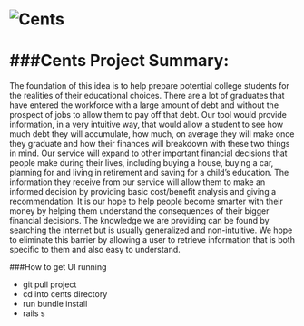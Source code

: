 ![Cents](http://www.juniormatelau.com/assets/images/logo-small.png)
=======================
###Cents Project Summary:
=======================

The foundation of this idea is to help prepare potential college students for the realities of their educational choices. There are a lot of graduates that have entered the workforce with a large amount of debt and without the prospect of jobs to allow them to pay off that debt. Our tool would provide information, in a very intuitive way, that would allow a student to see how much debt they will accumulate, how much, on average they will make once they graduate and how their finances will breakdown with these two things in mind. Our service will expand to other important financial decisions that people make during their lives, including buying a house, buying a car, planning for and living in retirement and saving for a child’s education. The information they receive from our service will allow them to make an informed decision by providing basic cost/benefit analysis and giving a recommendation.
It is our hope to help people become smarter with their money by helping them understand the consequences of their bigger financial decisions. The knowledge we are providing can be found by searching  the internet but is usually generalized and non-intuitive. We hope to eliminate this barrier by allowing a user to retrieve  information that is both specific to them and also  easy to understand.

###How to get UI running
* git pull project
* cd into cents directory
* run bundle install
* rails s


